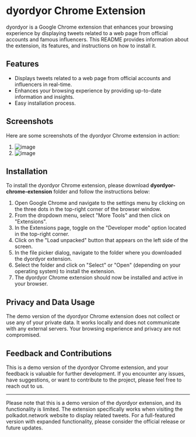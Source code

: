 # dyordyor Chrome Extension

dyordyor is a Google Chrome extension that enhances your browsing experience by displaying tweets related to a web page from official accounts and famous influencers. This README provides information about the extension, its features, and instructions on how to install it.

## Features

- Displays tweets related to a web page from official accounts and influencers in real-time.
- Enhances your browsing experience by providing up-to-date information and insights.
- Easy installation process.

## Screenshots

Here are some screenshots of the dyordyor Chrome extension in action:

1. ![image](https://github.com/dyordyor/dyordyor/assets/135133993/eb4375bd-5f3a-4430-8821-8712eb0edfcd)
2. ![image](https://github.com/dyordyor/dyordyor/assets/135133993/fb9b3832-d016-4673-b01c-540f4e9d2d3d)

## Installation

To install the dyordyor Chrome extension, please download **dyordyor-chrome-extension** folder and follow the instructions below:

1. Open Google Chrome and navigate to the settings menu by clicking on the three dots in the top-right corner of the browser window.
2. From the dropdown menu, select "More Tools" and then click on "Extensions".
3. In the Extensions page, toggle on the "Developer mode" option located in the top-right corner.
4. Click on the "Load unpacked" button that appears on the left side of the screen.
5. In the file picker dialog, navigate to the folder where you downloaded the dyordyor extension.
6. Select the folder and click on "Select" or "Open" (depending on your operating system) to install the extension.
7. The dyordyor Chrome extension should now be installed and active in your browser.

## Privacy and Data Usage

The demo version of the dyordyor Chrome extension does not collect or use any of your private data. It works locally and does not communicate with any external servers. Your browsing experience and privacy are not compromised.

## Feedback and Contributions

This is a demo version of the dyordyor Chrome extension, and your feedback is valuable for further development. If you encounter any issues, have suggestions, or want to contribute to the project, please feel free to reach out to us.

---

Please note that this is a demo version of the dyordyor extension, and its functionality is limited. The extension specifically works when visiting the polkadot.network website to display related tweets. For a full-featured version with expanded functionality, please consider the official release or future updates.

